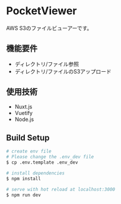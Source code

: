 # PocketViewer
AWS S3のファイルビューアーです。

## 機能要件
- ディレクトリ/ファイル参照
- ディレクトリ/ファイルのS3アップロード

## 使用技術
- Nuxt.js
- Vuetify
- Node.js

## Build Setup
``` bash
# create env file
# Please change the .env_dev file
$ cp .env.template .env_dev

# install dependencies
$ npm install

# serve with hot reload at localhost:3000
$ npm run dev
```
